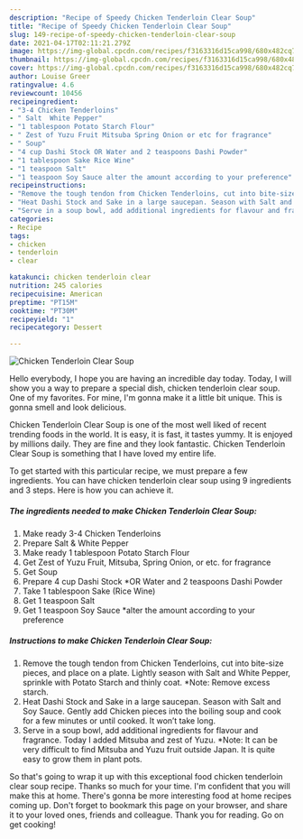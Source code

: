 ```yaml
---
description: "Recipe of Speedy Chicken Tenderloin Clear Soup"
title: "Recipe of Speedy Chicken Tenderloin Clear Soup"
slug: 149-recipe-of-speedy-chicken-tenderloin-clear-soup
date: 2021-04-17T02:11:21.279Z
image: https://img-global.cpcdn.com/recipes/f3163316d15ca998/680x482cq70/chicken-tenderloin-clear-soup-recipe-main-photo.jpg
thumbnail: https://img-global.cpcdn.com/recipes/f3163316d15ca998/680x482cq70/chicken-tenderloin-clear-soup-recipe-main-photo.jpg
cover: https://img-global.cpcdn.com/recipes/f3163316d15ca998/680x482cq70/chicken-tenderloin-clear-soup-recipe-main-photo.jpg
author: Louise Greer
ratingvalue: 4.6
reviewcount: 10456
recipeingredient:
- "3-4 Chicken Tenderloins"
- " Salt  White Pepper"
- "1 tablespoon Potato Starch Flour"
- " Zest of Yuzu Fruit Mitsuba Spring Onion or etc for fragrance"
- " Soup"
- "4 cup Dashi Stock OR Water and 2 teaspoons Dashi Powder"
- "1 tablespoon Sake Rice Wine"
- "1 teaspoon Salt"
- "1 teaspoon Soy Sauce alter the amount according to your preference"
recipeinstructions:
- "Remove the tough tendon from Chicken Tenderloins, cut into bite-size pieces, and place on a plate. Lightly season with Salt and White Pepper, sprinkle with Potato Starch and thinly coat. *Note: Remove excess starch."
- "Heat Dashi Stock and Sake in a large saucepan. Season with Salt and Soy Sauce. Gently add Chicken pieces into the boiling soup and cook for a few minutes or until cooked. It won’t take long."
- "Serve in a soup bowl, add additional ingredients for flavour and fragrance. Today I added Mitsuba and zest of Yuzu. *Note: It can be very difficult to find Mitsuba and Yuzu fruit outside Japan. It is quite easy to grow them in plant pots."
categories:
- Recipe
tags:
- chicken
- tenderloin
- clear

katakunci: chicken tenderloin clear 
nutrition: 245 calories
recipecuisine: American
preptime: "PT15M"
cooktime: "PT30M"
recipeyield: "1"
recipecategory: Dessert

---
```



![Chicken Tenderloin Clear Soup](https://img-global.cpcdn.com/recipes/f3163316d15ca998/680x482cq70/chicken-tenderloin-clear-soup-recipe-main-photo.jpg)

Hello everybody, I hope you are having an incredible day today. Today, I will show you a way to prepare a special dish, chicken tenderloin clear soup. One of my favorites. For mine, I'm gonna make it a little bit unique. This is gonna smell and look delicious.

Chicken Tenderloin Clear Soup is one of the most well liked of recent trending foods in the world. It is easy, it is fast, it tastes yummy. It is enjoyed by millions daily. They are fine and they look fantastic. Chicken Tenderloin Clear Soup is something that I have loved my entire life.




To get started with this particular recipe, we must prepare a few ingredients. You can have chicken tenderloin clear soup using 9 ingredients and 3 steps. Here is how you can achieve it.

<!--inarticleads1-->

##### The ingredients needed to make Chicken Tenderloin Clear Soup:

1. Make ready 3-4 Chicken Tenderloins
1. Prepare  Salt &amp; White Pepper
1. Make ready 1 tablespoon Potato Starch Flour
1. Get  Zest of Yuzu Fruit, Mitsuba, Spring Onion, or etc. for fragrance
1. Get  Soup
1. Prepare 4 cup Dashi Stock *OR Water and 2 teaspoons Dashi Powder
1. Take 1 tablespoon Sake (Rice Wine)
1. Get 1 teaspoon Salt
1. Get 1 teaspoon Soy Sauce *alter the amount according to your preference




<!--inarticleads2-->

##### Instructions to make Chicken Tenderloin Clear Soup:

1. Remove the tough tendon from Chicken Tenderloins, cut into bite-size pieces, and place on a plate. Lightly season with Salt and White Pepper, sprinkle with Potato Starch and thinly coat. *Note: Remove excess starch.
1. Heat Dashi Stock and Sake in a large saucepan. Season with Salt and Soy Sauce. Gently add Chicken pieces into the boiling soup and cook for a few minutes or until cooked. It won’t take long.
1. Serve in a soup bowl, add additional ingredients for flavour and fragrance. Today I added Mitsuba and zest of Yuzu. *Note: It can be very difficult to find Mitsuba and Yuzu fruit outside Japan. It is quite easy to grow them in plant pots.




So that's going to wrap it up with this exceptional food chicken tenderloin clear soup recipe. Thanks so much for your time. I'm confident that you will make this at home. There's gonna be more interesting food at home recipes coming up. Don't forget to bookmark this page on your browser, and share it to your loved ones, friends and colleague. Thank you for reading. Go on get cooking!

